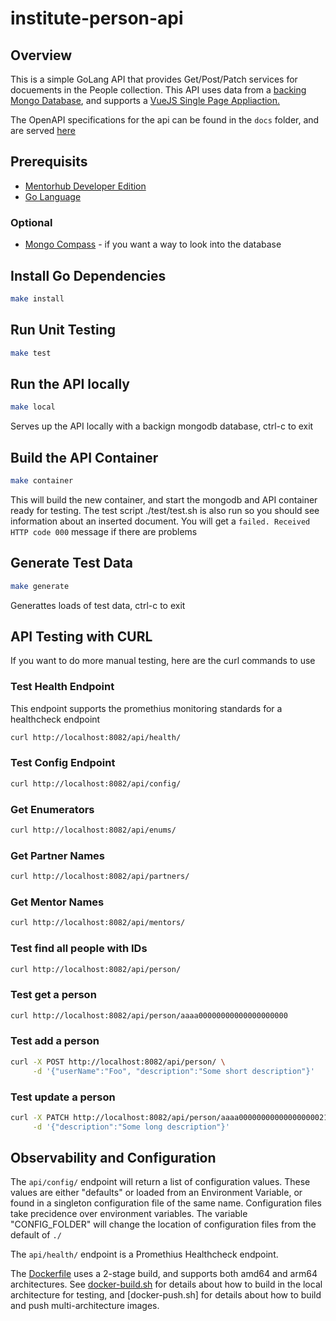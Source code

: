# institute-person-api

## Overview

This is a simple GoLang API that provides Get/Post/Patch services for docuements in the People collection. This API uses data from a [backing Mongo Database](https://github.com/agile-learning-institute/mentorHub-mongodb), and supports a [VueJS Single Page Appliaction.](https://github.com/agile-learning-institute/mentorHub-person-ui)

The OpenAPI specifications for the api can be found in the ``docs`` folder, and are served [here](https://agile-learning-institute.github.io/mentorHub-person-api/)

## Prerequisits

- [Mentorhub Developer Edition](https://github.com/agile-learning-institute/mentorHub/blob/main/mentorHub-developer-edition/README.md)
- [Go Language](https://go.dev/doc/install)

### Optional

- [Mongo Compass](https://www.mongodb.com/try/download/compass) - if you want a way to look into the database

## Install Go Dependencies
```bash
make install
```

## Run Unit Testing
```bash
make test
```

## Run the API locally 
```bash
make local
```
Serves up the API locally with a backign mongodb database, ctrl-c to exit

## Build the API Container
```bash
make container
```
This will build the new container, and start the mongodb and API container ready for testing. The test script ./test/test.sh is also run so you should see information about an inserted document. You will get a ``failed. Received HTTP code 000`` message if there are problems

## Generate Test Data
```bash
make generate
```
Generattes loads of test data, ctrl-c to exit

## API Testing with CURL
If you want to do more manual testing, here are the curl commands to use

### Test Health Endpoint

This endpoint supports the promethius monitoring standards for a healthcheck endpoint

```bash
curl http://localhost:8082/api/health/

```

### Test Config Endpoint

```bash
curl http://localhost:8082/api/config/

```

### Get Enumerators

```bash
curl http://localhost:8082/api/enums/

```

### Get Partner Names

```bash
curl http://localhost:8082/api/partners/

```

### Get Mentor Names

```bash
curl http://localhost:8082/api/mentors/

```

### Test find all people with IDs

```bash
curl http://localhost:8082/api/person/
```

### Test get a person

```bash
curl http://localhost:8082/api/person/aaaa00000000000000000000

```

### Test add a person

```bash
curl -X POST http://localhost:8082/api/person/ \
     -d '{"userName":"Foo", "description":"Some short description"}'

```

### Test update a person

```bash
curl -X PATCH http://localhost:8082/api/person/aaaa00000000000000000021 \
     -d '{"description":"Some long description"}'

```

## Observability and Configuration

The ```api/config/``` endpoint will return a list of configuration values. These values are either "defaults" or loaded from an Environment Variable, or found in a singleton configuration file of the same name. Configuration files take precidence over environment variables. The variable "CONFIG_FOLDER" will change the location of configuration files from the default of ```./```

The ```api/health/``` endpoint is a Promethius Healthcheck endpoint.

The [Dockerfile](./Dockerfile) uses a 2-stage build, and supports both amd64 and arm64 architectures. See [docker-build.sh](./src/docker/docker-build.sh) for details about how to build in the local architecture for testing, and [docker-push.sh] for details about how to build and push multi-architecture images.
